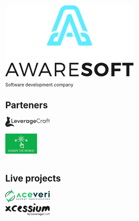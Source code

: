<div><a href="https://github.com/AwareRO"><img src="profile/logo-dark.png" alt="Aware Soft Logo"/></a></div>

Software development company

# Parteners
<div><a href="https://leveragecraft.com"><img src="profile/lvg-black.svg" alt="Leverage Craft Logo" width="140"/></a></div>
<div><a href="https://www.linkedin.com/company/scrape-the-world"><img src="profile/scrape_the_world.jpeg" alt="Scrape the world" width="100"/></a></div>

# Live projects
<div><a href="https://aceveri.ro"><img src="profile/Aceveri-main-logo.svg" alt="Aceveri Logo" width="140"/></a></div>
<div><a href="https://xcessium.com"><img src="profile/xcessium_main_logo.svg" alt="Xcessium Logo" width="140"/></a></div>
